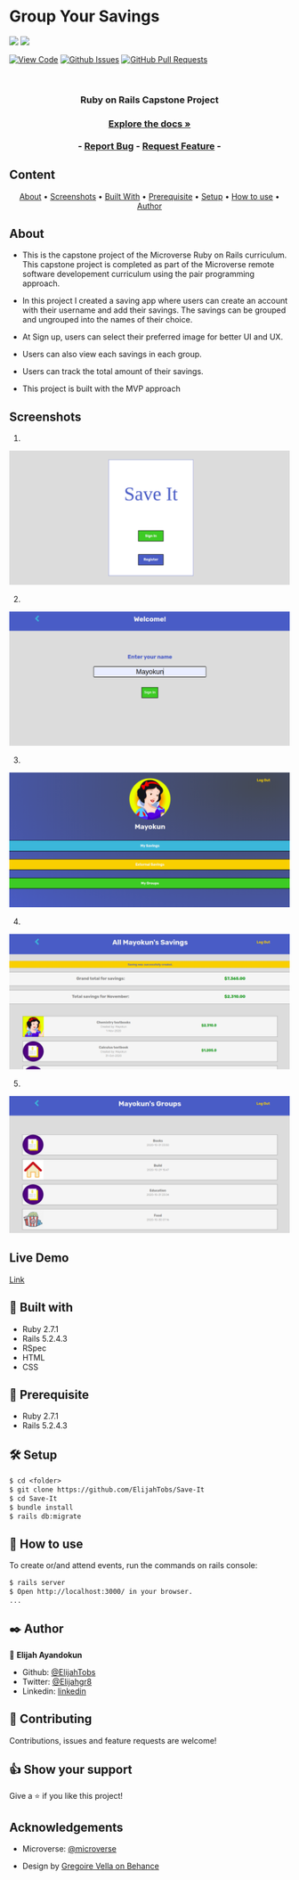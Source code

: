 # Group Your Savings
![](https://img.shields.io/badge/Microverse-blueviolet)
![](https://img.shields.io/badge/-Made%20with%20RubyonRails-red)

[![View Code](https://img.shields.io/badge/View%20-Code-green)](https://github.com/ElijahTobs/Save-It)
[![Github Issues](https://img.shields.io/badge/GitHub-Issues-orange)]()
[![GitHub Pull Requests](https://img.shields.io/badge/GitHub-Pull%20Requests-blue)](https://github.com/ElijahTobs/Save-It/pulls)

<br />
<p align="center">
  <h3 align="center">Ruby on Rails Capstone Project<h3>
  <p align="center">
    <a href="https://github.com/ElijahTobs/Save-It"><strong>Explore the docs »</strong></a>
    <br />
    <br />
    -
    <a href="">Report Bug</a>
    -
    <a href="https://github.com/ElijahTobs/Save-It/pulls">Request Feature</a>
    -
  </p>
</p>
    
## Content

<p align="center">
  <a href="#about">About</a> •
  <a href="#with">Screenshots</a> •
  <a href="#with">Built With</a> •
  <a href="#with">Prerequisite</a> •
  <a href="#setup">Setup</a> •
  <a href="#use">How to use</a> •
  <a href="#authors">Author</a>
</p>

## About <a name = "about"></a>

- This is the capstone project of the Microverse Ruby on Rails curriculum. This capstone project is completed as part of the Microverse remote software developement curriculum using the pair programming approach.
- In this project I created a saving app where users can create an account with their username and add their savings. The savings can be grouped and ungrouped into the names of their choice.
- At Sign up, users can select their preferred image for better UI and UX.

- Users can also view each savings in each group.

- Users can track the total amount of their savings.

- This project is built with the MVP approach

## Screenshots
1.
![First](app/assets/images/s1.png)

2.
![Second](app/assets/images/s2.png)

3.
![Third](app/assets/images/s3.png)

4.
![Fourth](app/assets/images/s4.png)

5.
![Fifth](app/assets/images/s5.png)


## Live Demo
[Link](https://rails-save-it.herokuapp.com/)

## 🔧 Built with <a name = "with"></a>

- Ruby 2.7.1
- Rails 5.2.4.3
- RSpec
- HTML
- CSS

## 🔧 Prerequisite <a name = "with"></a>
- Ruby 2.7.1
- Rails 5.2.4.3

## 🛠 Setup <a name = "setup"></a>

```
$ cd <folder>
$ git clone https://github.com/ElijahTobs/Save-It
$ cd Save-It
$ bundle install
$ rails db:migrate
```

## 📝 How to use <a name = "use"></a>

To create or/and attend events, run the commands on rails console:

```
$ rails server
$ Open http://localhost:3000/ in your browser.
...

```

## ✒️ Author <a name = "authors"></a>

👤 **Elijah Ayandokun**

- Github: [@ElijahTobs](https://github.com/ElijahTobs)
- Twitter: [@Elijahgr8](https://twitter.com/Elijahgr8)
- Linkedin: [linkedin](https://linkedin.com/in/ayandokunelijah)


## 🤝 Contributing

Contributions, issues and feature requests are welcome!


## 👍 Show your support

Give a ⭐️ if you like this project!

##  Acknowledgements

- Microverse: [@microverse](https://www.microverse.org/)

- Design by [Gregoire Vella on Behance](https://www.behance.net/gregoirevella)